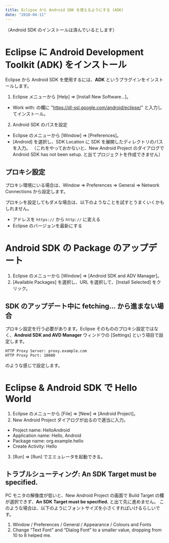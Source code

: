 ```yaml
---
title: Eclipse から Android SDK を使えるようにする (ADK)
date: "2010-04-11"
---
```


（Android SDK のインストールは済んでいるとします）

Eclipse に Android Development Toolkit (ADK) をインストール
====

Eclipse から Android SDK を使用するには、**ADK** というプラグインをインストールします。

1. Eclipse メニューから [Help] => [Install New Software...]。
  - Work with: の欄に "https://dl-ssl.google.com/android/eclipse/" と入力してインストール。
2. Android SDK のパスを設定
  - Eclipse のメニューから [Window] => [Preferences]。
  - [Android] を選択し、SDK Location に SDK を展開したディレクトリのパスを入力。
    （これをやっておかないと、New Android Project のダイアログで Android SDK has not been setup. と出てプロジェクトを作成できません）

プロキシ設定
----

プロキシ環境にいる場合は、Window => Preferences => General => Network Connections から設定します。

プロキシを設定してもダメな場合は、以下のようなことを試すとうまくいくかもしれません。

* アドレスを `https://` から `http://` に変える
* Eclipse のバージョンを最新にする


Android SDK の Package のアップデート
====

1. Eclipse のメニューから [Window] => [Android SDK and ADV Manager]。
2. [Available Packages] を選択し、URL を選択して、[Install Selected] をクリック。


SDK のアップデート中に fetching... から進まない場合
----
プロキシ設定を行う必要があります。Eclipse そのもののプロキシ設定ではなく、**Android SDK and AVD Manager** ウィンドウの [Settings] という項目で設定します。

```
HTTP Proxy Server: proxy.example.com
HTTP Proxy Port: 10080
```

のような感じで設定します。


Eclipse & Android SDK で Hello World
====
1. Eclipse のメニューから [File] => [New] => [Android Project]。
2. New Android Project ダイアログが出るので適当に入力。
  - Project name: HelloAndroid
  - Application name: Hello, Android
  - Package name: org.example.hello
  - Create Activity: Hello
3. [Run] => [Run] でエミュレータを起動できる。

トラブルシューティング: An SDK Target must be specified.
----
PC モニタの解像度が低いと、New Android Project の画面で Build Target の欄が選択できず、**An SDK Target must be specified.** と出て先に進めません。
このような場合は、以下のようにフォントサイズを小さくすればいけるらしいです。

1. Window / Preferences / General / Appearance / Colours and Fonts
2. Change “Text Font” and “Dialog Font” to a smaller value, dropping from 10 to 8 helped me.

